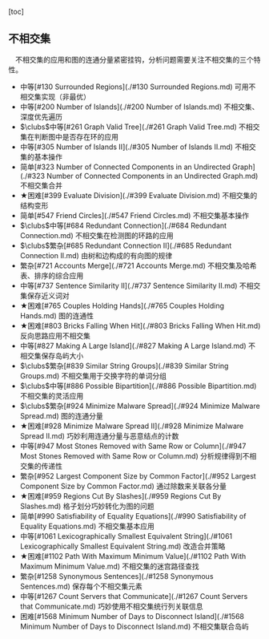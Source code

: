 [toc]

## 不相交集

&emsp;不相交集的应用和图的连通分量紧密挂钩，分析问题需要关注不相交集的三个特性。


* 中等[#130 Surrounded Regions](./#130 Surrounded Regions.md)    可用不相交集实现（非最优）
* 中等[#200 Number of Islands](./#200 Number of Islands.md)    不相交集、深度优先遍历
* $\clubs$中等[#261 Graph Valid Tree](./#261 Graph Valid Tree.md)    不相交集在判断图中是否存在环的应用
* 中等[#305 Number of Islands II](./#305 Number of Islands II.md)    不相交集的基本操作
* 简单[#323 Number of Connected Components in an Undirected Graph](./#323 Number of Connected Components in an Undirected Graph.md)    不相交集合并
* $\bigstar$困难[#399 Evaluate Division](./#399 Evaluate Division.md)    不相交集的结构变形
* 简单[#547 Friend Circles](./#547 Friend Circles.md)    不相交集基本操作
* $\clubs$中等[#684 Redundant Connection](./#684 Redundant Connection.md)    不相交集在检测图的环路的应用
* $\clubs$繁杂[#685 Redundant Connection II](./#685 Redundant Connection II.md)    由树和边构成的有向图的规律
* 繁杂[#721 Accounts Merge](./#721 Accounts Merge.md)    不相交集及哈希表、排序的综合应用
* 中等[#737 Sentence Similarity II](./#737 Sentence Similarity II.md)    不相交集保存近义词对
* $\bigstar$困难[#765 Couples Holding Hands](./#765 Couples Holding Hands.md)    图的连通性
* $\bigstar$困难[#803 Bricks Falling When Hit](./#803 Bricks Falling When Hit.md)    反向思路应用不相交集
* 中等[#827 Making A Large Island](./#827 Making A Large Island.md)    不相交集保存岛屿大小
* $\clubs$繁杂[#839 Similar String Groups](./#839 Similar String Groups.md)    不相交集用于交换字符的单词分组
* $\clubs$中等[#886 Possible Bipartition](./#886 Possible Bipartition.md)    不相交集的灵活应用
* $\clubs$繁杂[#924 Minimize Malware Spread](./#924 Minimize Malware Spread.md)    图的连通分量
* $\bigstar$困难[#928 Minimize Malware Spread II](./#928 Minimize Malware Spread II.md)    巧妙利用连通分量与恶意结点的计数
* 中等[#947 Most Stones Removed with Same Row or Column](./#947 Most Stones Removed with Same Row or Column.md)    分析规律得到不相交集的传递性
* 繁杂[#952 Largest Component Size by Common Factor](./#952 Largest Component Size by Common Factor.md)    通过除数来关联各分量
* $\bigstar$困难[#959 Regions Cut By Slashes](./#959 Regions Cut By Slashes.md)    格子划分巧妙转化为图的问题
* 简单[#990 Satisfiability of Equality Equations](./#990 Satisfiability of Equality Equations.md)    不相交集基本应用
* 中等[#1061 Lexicographically Smallest Equivalent String](./#1061 Lexicographically Smallest Equivalent String.md)    改造合并策略
* $\bigstar$困难[#1102 Path With Maximum Minimum Value](./#1102 Path With Maximum Minimum Value.md)    不相交集的迷宫路径查找
* 繁杂[#1258 Synonymous Sentences](./#1258 Synonymous Sentences.md)    保存每个不相交集元素
* 中等[#1267 Count Servers that Communicate](./#1267 Count Servers that Communicate.md)    巧妙使用不相交集统行列关联信息
* 困难[#1568 Minimum Number of Days to Disconnect Island](./#1568 Minimum Number of Days to Disconnect Island.md)    不相交集联合岛屿

